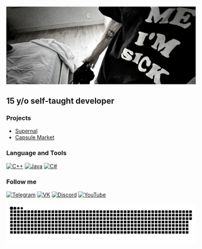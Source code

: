 [![Header](https://github.com/BeanyDio/beanydio/blob/main/header.jpg)](https://t.me/SupernalRB)

## 15 y/o self-taught developer

### Projects
 - [Supernal](https://t.me/SupernalRB)
 - [Capsule Market](https://t.me/CapsuleCommunity)

### Language and Tools
[![C++](https://img.shields.io/badge/-C++-090909?style=for-the-badge&logo=C%2b%2b&logoColor=669AD3)](https://wikipedia.org/wiki/C++)
[![Java](https://img.shields.io/badge/-Java-090909?style=for-the-badge&logo=Java&logoColor=789917)](https://wikipedia.org/wiki/Java_(programming_language))
[![C#](https://img.shields.io/badge/C%23-090909?style=for-the-badge&logo=C%23&logoColor=white)](https://wikipedia.org/wiki/C_Sharp_(programming_language))

### Follow me
[![Telegram](https://img.shields.io/badge/-Telegram-090909?style=for-the-badge&logo=telegram&logoColor=28A7E8)](https://t.me/beany_ya)
[![VK](https://img.shields.io/badge/-VKONTAKTE-090909?style=for-the-badge&logo=VK&logoColor=037AFF)](https://vk.com/dior_beany)
[![Discord](https://img.shields.io/badge/-DISCORD-090909?style=for-the-badge&logo=discord&logoColor=white)](https://discord.com/users/703699573667004517)
[![YouTube](https://img.shields.io/badge/-YouTube-090909?style=for-the-badge&logo=youtube&logoColor=FF002D)](https://www.youtube.com/@SupernalRB)

![Snake](https://github.com/BeanyDio/beanydio/blob/main/github-snake.svg)

